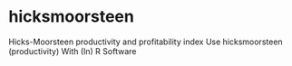 # hicksmoorsteen
Hicks-Moorsteen productivity and profitability index Use hicksmoorsteen (productivity) With (In) R Software
